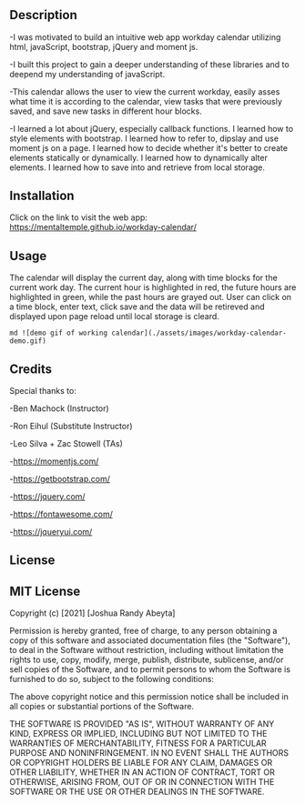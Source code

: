 # <workday-calendar>

## Description

-I was motivated to build an intuitive web app workday calendar utilizing html, javaScript, bootstrap, jQuery and moment js.

-I built this project to gain a deeper understanding of these libraries and to deepend my understanding of javaScript.

-This calendar allows the user to view the current workday, easily asses what time it is according to the calendar, view tasks that were previously saved, and save new tasks in different hour blocks.

-I learned a lot about jQuery, especially callback functions. I learned how to style elements with bootstrap. I learned how to refer to, dipslay and use moment js on a page. I learned how to decide whether it's better to create elements statically or dynamically. I learned how to dynamically alter elements. I learned how to save into and retrieve from local storage.

## Installation

Click on the link to visit the web app: https://mentaltemple.github.io/workday-calendar/

## Usage

The calendar will display the current day, along with time blocks for the current work day. The current hour is highlighted in red, the future hours are highlighted in green, while the past hours are grayed out. User can click on a time block, enter text, click save and the data will be retireved and displayed upon page reload until local storage is cleard.

`md ![demo gif of working calendar](./assets/images/workday-calendar-demo.gif) `

## Credits

Special thanks to:

-Ben Machock (Instructor)

-Ron Eihul (Substitute Instructor)

-Leo Silva + Zac Stowell (TAs)

-https://momentjs.com/

-https://getbootstrap.com/

-https://jquery.com/

-https://fontawesome.com/

-https://jqueryui.com/

## License

## MIT License

Copyright (c) [2021] [Joshua Randy Abeyta]

Permission is hereby granted, free of charge, to any person obtaining a copy
of this software and associated documentation files (the "Software"), to deal
in the Software without restriction, including without limitation the rights
to use, copy, modify, merge, publish, distribute, sublicense, and/or sell
copies of the Software, and to permit persons to whom the Software is
furnished to do so, subject to the following conditions:

The above copyright notice and this permission notice shall be included in all
copies or substantial portions of the Software.

THE SOFTWARE IS PROVIDED "AS IS", WITHOUT WARRANTY OF ANY KIND, EXPRESS OR
IMPLIED, INCLUDING BUT NOT LIMITED TO THE WARRANTIES OF MERCHANTABILITY,
FITNESS FOR A PARTICULAR PURPOSE AND NONINFRINGEMENT. IN NO EVENT SHALL THE
AUTHORS OR COPYRIGHT HOLDERS BE LIABLE FOR ANY CLAIM, DAMAGES OR OTHER
LIABILITY, WHETHER IN AN ACTION OF CONTRACT, TORT OR OTHERWISE, ARISING FROM,
OUT OF OR IN CONNECTION WITH THE SOFTWARE OR THE USE OR OTHER DEALINGS IN THE
SOFTWARE.
